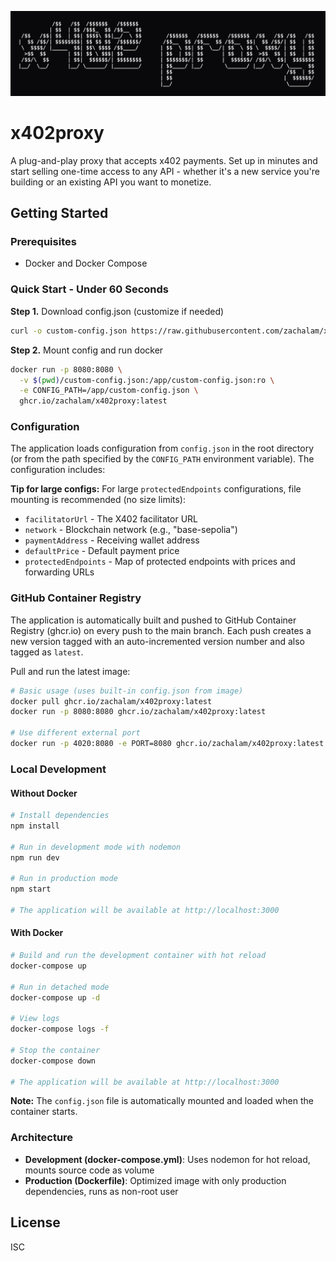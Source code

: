 ![x402proxy](images/x402proxy.png)

# x402proxy

A plug-and-play proxy that accepts x402 payments. Set up in minutes and start selling one-time access to any API - whether it's a new service you're building or an existing API you want to monetize.

## Getting Started

### Prerequisites
- Docker and Docker Compose

### Quick Start - Under 60 Seconds
**Step 1.** Download config.json (customize if needed)
```bash
curl -o custom-config.json https://raw.githubusercontent.com/zachalam/x402proxy/refs/heads/main/config.json
```

**Step 2.** Mount config and run docker
```bash
docker run -p 8080:8080 \
  -v $(pwd)/custom-config.json:/app/custom-config.json:ro \
  -e CONFIG_PATH=/app/custom-config.json \
  ghcr.io/zachalam/x402proxy:latest
```

### Configuration

The application loads configuration from `config.json` in the root directory (or from the path specified by the `CONFIG_PATH` environment variable). The configuration includes:

**Tip for large configs:** For large `protectedEndpoints` configurations, file mounting is recommended (no size limits):

- `facilitatorUrl` - The X402 facilitator URL
- `network` - Blockchain network (e.g., "base-sepolia")
- `paymentAddress` - Receiving wallet address
- `defaultPrice` - Default payment price
- `protectedEndpoints` - Map of protected endpoints with prices and forwarding URLs

### GitHub Container Registry

The application is automatically built and pushed to GitHub Container Registry (ghcr.io) on every push to the main branch. Each push creates a new version tagged with an auto-incremented version number and also tagged as `latest`.

Pull and run the latest image:

```bash
# Basic usage (uses built-in config.json from image)
docker pull ghcr.io/zachalam/x402proxy:latest
docker run -p 8080:8080 ghcr.io/zachalam/x402proxy:latest

# Use different external port
docker run -p 4020:8080 -e PORT=8080 ghcr.io/zachalam/x402proxy:latest
```


### Local Development

#### Without Docker

```bash
# Install dependencies
npm install

# Run in development mode with nodemon
npm run dev

# Run in production mode
npm start

# The application will be available at http://localhost:3000
```

#### With Docker

```bash
# Build and run the development container with hot reload
docker-compose up

# Run in detached mode
docker-compose up -d

# View logs
docker-compose logs -f

# Stop the container
docker-compose down

# The application will be available at http://localhost:3000
```

**Note:** The `config.json` file is automatically mounted and loaded when the container starts.

### Architecture

- **Development (docker-compose.yml)**: Uses nodemon for hot reload, mounts source code as volume
- **Production (Dockerfile)**: Optimized image with only production dependencies, runs as non-root user

## License
ISC
